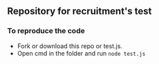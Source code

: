 ## Repository for recruitment's test

### To reproduce the code

- Fork or download this repo or test.js.
- Open cmd in the folder and run ```node test.js```
